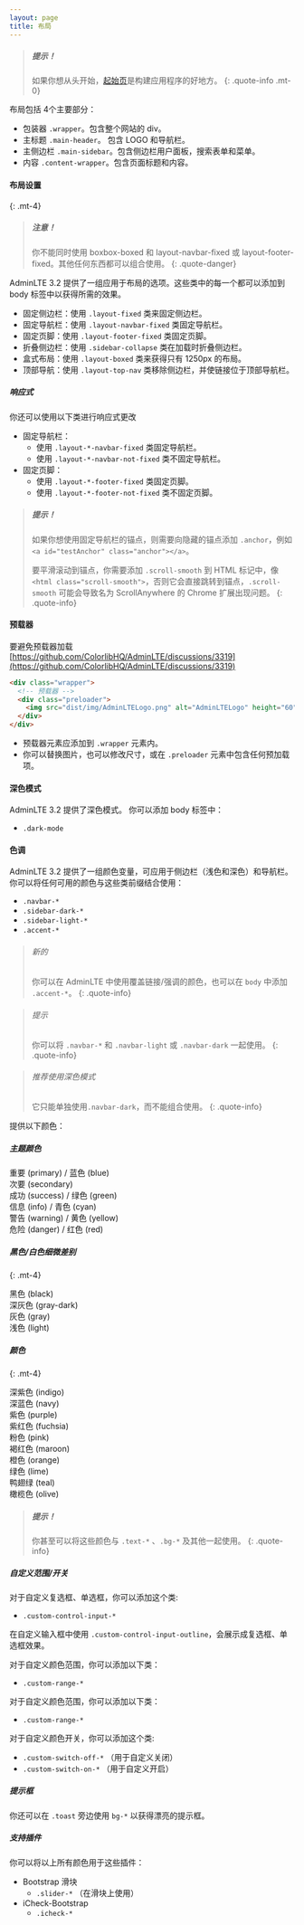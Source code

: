 ```yaml
---
layout: page
title: 布局
---
```


> ##### 提示！
> 如果你想从头开始，[起始页](/AdminLTE/AdminLTE-3.x/starter.html)是构建应用程序的好地方。
{: .quote-info .mt-0}

布局包括 4个主要部分：

- 包装器 `.wrapper`。包含整个网站的 div。
- 主标题 `.main-header`。 包含 LOGO 和导航栏。
- 主侧边栏 `.main-sidebar`。包含侧边栏用户面板，搜索表单和菜单。
- 内容 `.content-wrapper`。包含页面标题和内容。

#### 布局设置
{: .mt-4}

> ##### 注意！
> 你不能同时使用 boxbox-boxed 和 layout-navbar-fixed 或 layout-footer-fixed。其他任何东西都可以组合使用。
{: .quote-danger}

AdminLTE 3.2 提供了一组应用于布局的选项。这些类中的每一个都可以添加到 body 标签中以获得所需的效果。

- 固定侧边栏：使用 `.layout-fixed` 类来固定侧边栏。
- 固定导航栏：使用 `.layout-navbar-fixed` 类固定导航栏。
- 固定页脚：使用 `.layout-footer-fixed` 类固定页脚。
- 折叠侧边栏：使用 `.sidebar-collapse` 类在加载时折叠侧边栏。
- 盒式布局：使用 `.layout-boxed` 类来获得只有 1250px 的布局。
- 顶部导航：使用 `.layout-top-nav` 类移除侧边栏，并使链接位于顶部导航栏。


##### 响应式

你还可以使用以下类进行响应式更改

- 固定导航栏： 
  - 使用 `.layout-*-navbar-fixed` 类固定导航栏。
  - 使用 `.layout-*-navbar-not-fixed` 类不固定导航栏。
- 固定页脚： 
  - 使用 `.layout-*-footer-fixed` 类固定页脚。
  - 使用 `.layout-*-footer-not-fixed` 类不固定页脚。

> ##### 提示！
> 如果你想使用固定导航栏的锚点，则需要向隐藏的锚点添加 `.anchor`，例如 `<a id="testAnchor" class="anchor"></a>`。 
> 
> 要平滑滚动到锚点，你需要添加 `.scroll-smooth` 到 HTML 标记中，像 `<html class="scroll-smooth">`，否则它会直接跳转到锚点，`.scroll-smooth` 可能会导致名为 ScrollAnywhere 的 Chrome 扩展出现问题。
{: .quote-info}


#### 预载器

要避免预载器加载 [https://github.com/ColorlibHQ/AdminLTE/discussions/3319](https://github.com/ColorlibHQ/AdminLTE/discussions/3319)

```html
<div class="wrapper">
  <!-- 预载器 -->
  <div class="preloader">
    <img src="dist/img/AdminLTELogo.png" alt="AdminLTELogo" height="60" width="60">
  </div>
</div>
```

- 预载器元素应添加到 `.wrapper` 元素内。
- 你可以替换图片，也可以修改尺寸，或在 `.preloader` 元素中包含任何预加载项。


#### 深色模式

AdminLTE 3.2 提供了深色模式。 你可以添加 body 标签中：

- `.dark-mode`


#### 色调

AdminLTE 3.2 提供了一组颜色变量，可应用于侧边栏（浅色和深色）和导航栏。你可以将任何可用的颜色与这些类前缀结合使用：

- `.navbar-*`
- `.sidebar-dark-*`
- `.sidebar-light-*`
- `.accent-*`

> ###### 新的
> 你可以在 AdminLTE 中使用覆盖链接/强调的颜色，也可以在 `body` 中添加 `.accent-*`。
{: .quote-info}

> ###### 提示
> 你可以将 `.navbar-*` 和 `.navbar-light` 或 `.navbar-dark` 一起使用。
{: .quote-info}

> ###### 推荐使用深色模式
> 它只能单独使用`.navbar-dark`，而不能组合使用。
{: .quote-info}

提供以下颜色：

##### 主题颜色

<div class="row">
  <div class="col-sm-4 col-lg-3 p-3 bg-primary"> 重要 (primary) / 蓝色 (blue)</div>
  <div class="col-sm-4 col-lg-3 p-3 bg-secondary"> 次要 (secondary)</div>
  <div class="col-sm-4 col-lg-3 p-3 bg-success"> 成功 (success) / 绿色 (green)</div>
  <div class="col-sm-4 col-lg-3 p-3 bg-info"> 信息 (info) / 青色 (cyan)</div>
  <div class="col-sm-4 col-lg-3 p-3 bg-warning"> 警告 (warning) / 黄色 (yellow)</div>
  <div class="col-sm-4 col-lg-3 p-3 bg-danger"> 危险 (danger) / 红色 (red)</div>
</div>

##### 黑色/白色细微差别
{: .mt-4}

<div class="row">
  <div class="col-sm-4 col-lg-3 p-3 bg-black"> 黑色 (black)</div>
  <div class="col-sm-4 col-lg-3 p-3 bg-gray-dark"> 深灰色 (gray-dark)</div>
  <div class="col-sm-4 col-lg-3 p-3 bg-gray"> 灰色 (gray)</div>
  <div class="col-sm-4 col-lg-3 p-3 bg-light"> 浅色 (light)</div>
</div>

##### 颜色
{: .mt-4}

<div class="row">
  <div class="col-sm-4 col-lg-3 p-3 bg-indigo"> 深紫色 (indigo)</div>
  <div class="col-sm-4 col-lg-3 p-3 bg-navy"> 深蓝色 (navy)</div>
  <div class="col-sm-4 col-lg-3 p-3 bg-purple"> 紫色 (purple)</div>
  <div class="col-sm-4 col-lg-3 p-3 bg-fuchsia"> 紫红色 (fuchsia)</div>
  <div class="col-sm-4 col-lg-3 p-3 bg-pink"> 粉色 (pink)</div>
  <div class="col-sm-4 col-lg-3 p-3 bg-maroon"> 褐红色 (maroon)</div>
  <div class="col-sm-4 col-lg-3 p-3 bg-orange"> 橙色 (orange)</div>
  <div class="col-sm-4 col-lg-3 p-3 bg-lime"> 绿色 (lime)</div>
  <div class="col-sm-4 col-lg-3 p-3 bg-teal"> 鸭翅绿 (teal)</div>
  <div class="col-sm-4 col-lg-3 p-3 bg-olive"> 橄榄色 (olive)</div>
</div>

> ##### 提示！
> 你甚至可以将这些颜色与 `.text-*` 、`.bg-*` 及其他一起使用。
{: .quote-info}


##### 自定义范围/开关

对于自定义复选框、单选框，你可以添加这个类:

- `.custom-control-input-*`

在自定义输入框中使用 `.custom-control-input-outline`，会展示成复选框、单选框效果。

对于自定义颜色范围，你可以添加以下类：

- `.custom-range-*`

对于自定义颜色范围，你可以添加以下类：

- `.custom-range-*`

对于自定义颜色开关，你可以添加这个类:

- `.custom-switch-off-*` （用于自定义关闭）
- `.custom-switch-on-*` （用于自定义开启）

##### 提示框

你还可以在 `.toast` 旁边使用 `bg-*` 以获得漂亮的提示框。

##### 支持插件

你可以将以上所有颜色用于这些插件：

- Bootstrap 滑块
  - `.slider-*` （在滑块上使用）
- iCheck-Bootstrap
  - `.icheck-*`

